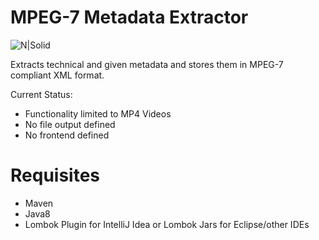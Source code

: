 # MPEG-7 Metadata Extractor

![N|Solid](http://www.sensecare.eu/wp-content/uploads/2016/04/logoSC-1.png)

Extracts technical and given metadata and stores them in MPEG-7 compliant XML format. 

Current Status:
  - Functionality limited to MP4 Videos
  - No file output defined
  - No frontend defined

# Requisites

  - Maven
  - Java8
  - Lombok Plugin for IntelliJ Idea or Lombok Jars for Eclipse/other IDEs



